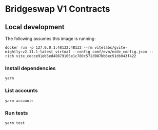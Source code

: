 # Bridgeswap V1 Contracts

## Local development

The following assumes this image is running:

```
docker run -p 127.0.0.1:48132:48132 --rm vitelabs/gvite-nightly:v2.11.1-latest virtual --config conf/evm/node_config.json --rich vite_cecce91eb5ed40879105e1c780c572d087bb6ec91db043f422
```

### Install dependencies

`yarn`

### List accounts

`yarn accounts`

### Run tests

`yarn test`
